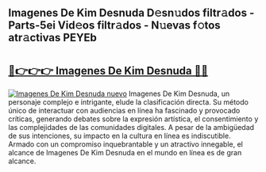 ## Imagenes De Kim Desnuda D𝚎sn𝚞dos filtr𝚊dos - Parts-5ei Vid𝚎os filtr𝚊dos - N𝚞evas f𝚘tos atr𝚊ctivas PEYEb

# <h2><a href="http://mbapyb.tromn.icu/?c=Imagenes+De+Kim+Desnuda">🔗👉👉👉 Imagenes De Kim Desnuda 🔗🔗</a></h2>

[![Imagenes De Kim Desnuda nuevo](https://i.imgur.com/pEAQMta.gif)](http://mbapyb.tromn.icu/?c=Imagenes+De+Kim+Desnuda)
Imagenes De Kim Desnuda, un personaje complejo e intrigante, elude la clasificación directa. Su método único de interactuar con audiencias en línea ha fascinado y provocado críticas, generando debates sobre la expresión artística, el consentimiento y las complejidades de las comunidades digitales. A pesar de la ambigüedad de sus intenciones, su impacto en la cultura en línea es indiscutible. Armado con un compromiso inquebrantable y un atractivo innegable, el alcance de Imagenes De Kim Desnuda en el mundo en línea es de gran alcance.

